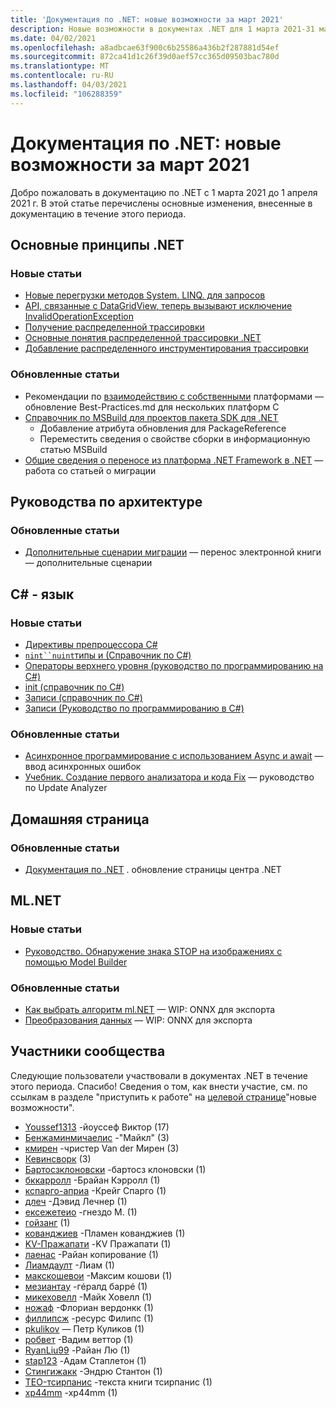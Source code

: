 ```yaml
---
title: 'Документация по .NET: новые возможности за март 2021'
description: Новые возможности в документах .NET для 1 марта 2021-31 марта 2021.
ms.date: 04/02/2021
ms.openlocfilehash: a8adbcae63f900c6b25586a436b2f287881d54ef
ms.sourcegitcommit: 872ca41d1c26f39d0aef57cc365d09503bac780d
ms.translationtype: MT
ms.contentlocale: ru-RU
ms.lasthandoff: 04/03/2021
ms.locfileid: "106288359"
---
```

# <a name="net-docs-whats-new-for-march-2021"></a>Документация по .NET: новые возможности за март 2021

Добро пожаловать в документацию по .NET с 1 марта 2021 до 1 апреля 2021 г. В этой статье перечислены основные изменения, внесенные в документацию в течение этого периода.

## <a name="net-fundamentals"></a>Основные принципы .NET

### <a name="new-articles"></a>Новые статьи

- [Новые перегрузки методов System. LINQ. для запросов](../core/compatibility/core-libraries/6.0/additional-linq-queryable-method-overloads.md)
- [API, связанные с DataGridView, теперь вызывают исключение InvalidOperationException](../core/compatibility/windows-forms/6.0/null-owner-causes-invalidoperationexception.md)
- [Получение распределенной трассировки](../core/diagnostics/distributed-tracing-collection-walkthroughs.md)
- [Основные понятия распределенной трассировки .NET](../core/diagnostics/distributed-tracing-concepts.md)
- [Добавление распределенного инструментирования трассировки](../core/diagnostics/distributed-tracing-instrumentation-walkthroughs.md)

### <a name="updated-articles"></a>Обновленные статьи

- Рекомендации по [взаимодействию с собственными](../standard/native-interop/best-practices.md) платформами — обновление Best-Practices.md для нескольких платформ C
- [Справочник по MSBuild для проектов пакета SDK для .NET](../core/project-sdk/msbuild-props.md)
  - Добавление атрибута обновления для PackageReference
  - Переместить сведения о свойстве сборки в информационную статью MSBuild
- [Общие сведения о переносе из платформа .NET Framework в .NET](../core/porting/index.md) — работа со статьей о миграции

## <a name="architecture-guides"></a>Руководства по архитектуре

### <a name="updated-articles"></a>Обновленные статьи

- [Дополнительные сценарии миграции](../architecture/porting-existing-aspnet-apps/more-migration-scenarios.md) — перенос электронной книги — дополнительные сценарии

## <a name="c-language"></a>C# - язык

### <a name="new-articles"></a>Новые статьи

- [Директивы препроцессора C#](../csharp/language-reference/preprocessor-directives.md)
- [`nint``nuint`типы и (Справочник по C#)](../csharp/language-reference/builtin-types/nint-nuint.md)
- [Операторы верхнего уровня (руководство по программированию на C#)](../csharp/programming-guide/main-and-command-args/top-level-statements.md)
- [init (справочник по C#)](../csharp/language-reference/keywords/init.md)
- [Записи (справочник по C#)](../csharp/language-reference/builtin-types/record.md)
- [Записи (Руководство по программированию в C#)](../csharp/programming-guide/classes-and-structs/records.md)

### <a name="updated-articles"></a>Обновленные статьи

- [Асинхронное программирование с использованием Async и await](../csharp/programming-guide/concepts/async/index.md) — ввод асинхронных ошибок
- [Учебник. Создание первого анализатора и кода Fix](../csharp/roslyn-sdk/tutorials/how-to-write-csharp-analyzer-code-fix.md) — руководство по Update Analyzer

## <a name="home"></a>Домашняя страница

### <a name="updated-articles"></a>Обновленные статьи

- [Документация по .NET](index.yml) . обновление страницы центра .NET

## <a name="mlnet"></a>ML.NET

### <a name="new-articles"></a>Новые статьи

- [Руководство. Обнаружение знака STOP на изображениях с помощью Model Builder](../machine-learning/tutorials/object-detection-model-builder.md)

### <a name="updated-articles"></a>Обновленные статьи

- [Как выбрать алгоритм ml.NET](../machine-learning/how-to-choose-an-ml-net-algorithm.md) — WIP: ONNX для экспорта
- [Преобразования данных](../machine-learning/resources/transforms.md) — WIP: ONNX для экспорта

## <a name="community-contributors"></a>Участники сообщества

Следующие пользователи участвовали в документах .NET в течение этого периода. Спасибо! Сведения о том, как внести участие, см. по ссылкам в разделе "приступить к работе" на [целевой странице](index.yml)"новые возможности".

- [Youssef1313](https://github.com/Youssef1313) -йоуссеф Виктор (17)
- [Бенжаминмичаелис](https://github.com/BenjaminMichaelis) -"Майкл" (3)
- [кмирен](https://github.com/cmeeren) -чристер Van der Мирен (3)
- [Кевинсворк](https://github.com/KevinSWork) (3)
- [Бартосзклоновски](https://github.com/BartoszKlonowski) -бартосз клоновски (1)
- [бккарролл](https://github.com/bkcarroll) -Брайан Кэрролл (1)
- [кспарго-априа](https://github.com/cspargo-apria) -Крейг Спарго (1)
- [длеч](https://github.com/dlech) -Дэвид Лечнер (1)
- [ексежетеио](https://github.com/exegeteio) -гнездо M. (1)
- [гойзанг](https://github.com/goyzhang) (1)
- [кованджиев](https://github.com/kovandjiev) -Пламен кованджиев (1)
- [KV-Пражапати](https://github.com/kv-prajapati) -KV Пражапати (1)
- [лаенас](https://github.com/laenas) -Райан копирование (1)
- [Лиамдаулт](https://github.com/Liamdoult) -Лиам (1)
- [макскошевои](https://github.com/maxkoshevoi) -Максим кошови (1)
- [мезиантау](https://github.com/meziantou) -гéралд баррé (1)
- [микеховелл](https://github.com/mikehowell) -Майк Ховелл (1)
- [ножаф](https://github.com/nojaf) -Флориан вердонкк (1)
- [филлипсж](https://github.com/phillipsj) -ресурс Филипс (1)
- [pkulikov](https://github.com/pkulikov) — Петр Куликов (1)
- [робвет](https://github.com/robvet) -Вадим веттор (1)
- [RyanLiu99](https://github.com/RyanLiu99) -Райан Лю (1)
- [stap123](https://github.com/stap123) -Адам Стаплетон (1)
- [Стингижакк](https://github.com/StingyJack) -Эндрю Стантон (1)
- [TEO-тсирпанис](https://github.com/teo-tsirpanis) -текста книги тсирпанис (1)
- [xp44mm](https://github.com/xp44mm) -xp44mm (1)
